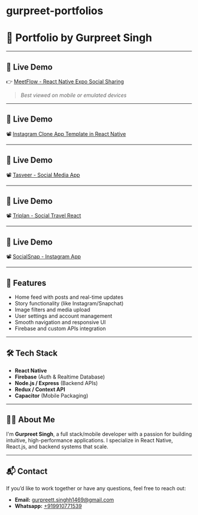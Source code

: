 # gurpreet-portfolios
# 📱 Portfolio by Gurpreet Singh



---

## 🔗 Live Demo

👉 [MeetFlow - React Native Expo Social Sharing](https://support.w3itexperts.com/us/QtGibQRD)

> *Best viewed on mobile or emulated devices*

---

## 🔗 Live Demo

📽️ [Instagram Clone App Template in React Native](https://drive.google.com/file/d/1-5zo3MY0rcHmDVHVDZYP01azKtmBYWpj/view)

---


## 🔗 Live Demo

📽️ [Tasveer - Social Media App](https://drive.google.com/file/d/1TbYQhK9AvKJC9-452rb9qfLpEBaZRUPl/view?usp=sharing)

---


## 🔗 Live Demo

📽️ [Triplan - Social Travel React ](https://www.dropbox.com/scl/fi/zwheribl320x4531m2zj3/Triplan_20250107.apk?rlkey=vkc84izgj76nl6727itjcsrjf&e=2&dl=0)

---


## 🔗 Live Demo

📽️ [SocialSnap - Instagram App](https://drive.google.com/file/d/18Rx2nqzqQRapopvf66IdlrcJcS6p7o2X/view)

---

## 🚀 Features

- Home feed with posts and real-time updates  
- Story functionality (like Instagram/Snapchat)  
- Image filters and media upload  
- User settings and account management  
- Smooth navigation and responsive UI  
- Firebase and custom APIs integration

---

## 🛠 Tech Stack

- **React Native**
- **Firebase** (Auth & Realtime Database)
- **Node.js / Express** (Backend APIs)
- **Redux / Context API**
- **Capacitor** (Mobile Packaging)

---

## 🙋‍♂️ About Me

I'm **Gurpreet Singh**, a full stack/mobile developer with a passion for building intuitive, high-performance applications. I specialize in React Native, React.js, and backend systems that scale.

---



## 📬 Contact

If you’d like to work together or have any questions, feel free to reach out:

- **Email:** gurpreett.singhh1469@gmail.com  
- **Whatsapp:** [+919910771539](http://wa.me/919910771539)  
